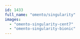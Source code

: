 ```yaml
---
id: 1433
full_name: "omento/singularity"
images: 
  - "omento-singularity-cent7"
  - "omento-singularity-bionic"
---
```

